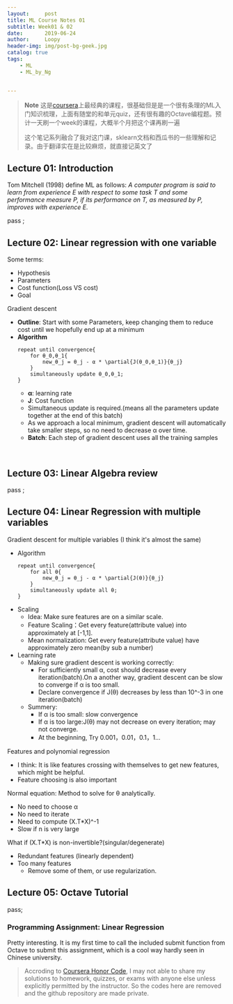 ```yaml
---
layout:     post
title: ML Course Notes 01
subtitle: Week01 & 02
date:       2019-06-24
author:     Loopy
header-img: img/post-bg-geek.jpg
catalog: true
tags:
    - ML
    - ML_by_Ng


---
```



> **Note** 这是[coursera](https://www.coursera.org/learn/machine-learning/home/welcome)上最经典的课程，很基础但是是一个很有条理的ML入门知识梳理，上面有随堂的和单元quiz，还有很有趣的Octave编程题。预计一天刷一个week的课程，大概半个月把这个课再刷一遍
>
> 这个笔记系列融合了我对这门课，sklearn文档和西瓜书的一些理解和记录。由于翻译实在是比较麻烦，就直接记英文了

## Lecture 01: Introduction
Tom Mitchell (1998) define ML as follows: *A computer program is said to learn from experience E with respect to some task T and some performance measure P, if its performance on T, as measured by P, improves with experience E.*

pass ;

## Lecture 02: Linear regression with one variable
Some terms:
 - Hypothesis
 - Parameters
 - Cost function(Loss VS cost)
 - Goal

Gradient descent
 - **Outline**: Start with some Parameters, keep changing them to reduce cost until we hopefully end up at a minimum
 - **Algorithm**
    ```
    repeat until convergence{
        for θ_0,θ_1{
            new_θ_j = θ_j - α * \partial{J(θ_0,θ_1)}{θ_j}
        }
        simultaneously update θ_0,θ_1;
    }
    ```
    - **α**: learning rate
    - **J**: Cost function
    - Simultaneous update is required.(means all the parameters update together at the end of this batch)
    - As we approach a local minimum, gradient descent will automatically take smaller steps, so no need to decrease α over time.
    - **Batch**: Each step of gradient descent uses all the training samples

  
## Lecture 03: Linear Algebra review
pass ;

## Lecture 04: Linear Regression with multiple variables
Gradient descent for multiple variables
(I think it's almost the same)
 - Algorithm
    ```
    repeat until convergence{
        for all θ{
            new_θ_j = θ_j - α * \partial{J(θ)}{θ_j}
        }
        simultaneously update all θ;
    }
    ```
 - Scaling
   - Idea: Make sure features are on a similar scale.
   - Feature Scaling：Get every feature(attribute value) into approximately at [-1,1].
   - Mean normalization: Get every feature(attribute value) have approximately zero mean(by sub a number)
 - Learning rate
   - Making sure gradient descent is working correctly:
     - For sufficiently small α, cost should decrease every iteration(batch).On a another way, gradient descent can be slow to converge if α is too small.
     - Declare convergence if J(θ) decreases by less than 10^-3 in one iteration(batch)
   - Summery:
     - If α is too small: slow convergence
     - If α is too large:J(θ) may not decrease on every iteration; may not converge.
     - At the beginning, Try 0.001，0.01，0.1，1...

Features and polynomial regression
 - I think: It is like features crossing with themselves to get new features, which might be helpful.
 - Feature choosing is also important

Normal equation: Method to solve for θ analytically.
 - No need to choose α
 - No need to iterate
 - Need to compute (X.T*X)^-1
 - Slow if n is very large

What if (X.T*X) is non-invertible?(singular/degenerate)
 - Redundant features (linearly dependent)
 - Too many features
   - Remove some of them, or use regularization.

## Lecture 05: Octave Tutorial
pass;

### Programming Assignment: Linear Regression
Pretty interesting. It is my first time to call the included submit function from Octave to submit this assignment, which is a cool way hardly seen in Chinese university.

>Accroding to [Coursera Honor Code](https://learner.coursera.help/hc/en-us/articles/209818863-Coursera-Honor-Code), I may not able to share my solutions to homework, quizzes, or exams with anyone else unless explicitly permitted by the instructor. So the codes here are removed and the github repository are made private.
